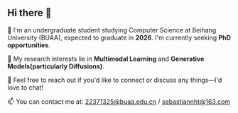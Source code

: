 ## Hi there 👋

<!--
**nihaotian1/nihaotian1** is a ✨ _special_ ✨ repository because its `README.md` (this file) appears on your GitHub profile.

Here are some ideas to get you started:

- 🔭 I’m currently working on ...
- 🌱 I’m currently learning ...
- 👯 I’m looking to collaborate on ...
- 🤔 I’m looking for help with ...
- 💬 Ask me about ...
- 📫 How to reach me: ...
- 😄 Pronouns: ...
- ⚡ Fun fact: ...
-->

🥹 I'm an undergraduate student studying Computer Science at Beihang University (BUAA), expected to graduate in **2026**. I'm currently seeking **PhD opportunities**.

🤔 My research interests lie in **Multimodal Learning** and **Generative Models(particularly Diffusions)**.

🥰 Feel free to reach out if you'd like to connect or discuss any things—I'd love to chat!

📫 You can contact me at: 22371325@buaa.edu.cn / sebastiannht@163.com
